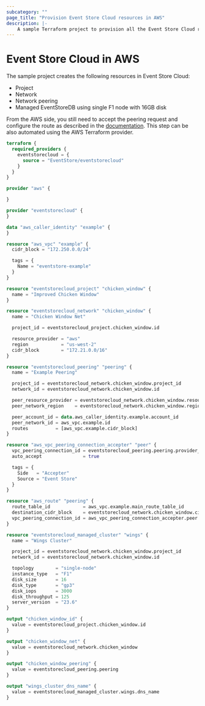 ```yaml
---
subcategory: ""
page_title: "Provision Event Store Cloud resources in AWS"
description: |-
    A sample Terraform project to provision all the Event Store Cloud resources in AWS.
---
```


# Event Store Cloud in AWS

The sample project creates the following resources in Event Store Cloud:
- Project
- Network
- Network peering
- Managed EventStoreDB using single F1 node with 16GB disk

From the AWS side, you still need to accept the peering request and configure the route as described in the [documentation](https://developers.eventstore.com/cloud/provision/aws/#network-peering).
This step can be also automated using the AWS Terraform provider.

```terraform
terraform {
  required_providers {
    eventstorecloud = {
      source = "EventStore/eventstorecloud"
    }
  }
}

provider "aws" {

}

provider "eventstorecloud" {
}

data "aws_caller_identity" "example" {
}

resource "aws_vpc" "example" {
  cidr_block = "172.250.0.0/24"

  tags = {
    Name = "eventstore-example"
  }
}

resource "eventstorecloud_project" "chicken_window" {
  name = "Improved Chicken Window"
}

resource "eventstorecloud_network" "chicken_window" {
  name = "Chicken Window Net"

  project_id = eventstorecloud_project.chicken_window.id

  resource_provider = "aws"
  region            = "us-west-2"
  cidr_block        = "172.21.0.0/16"
}

resource "eventstorecloud_peering" "peering" {
  name = "Example Peering"

  project_id = eventstorecloud_network.chicken_window.project_id
  network_id = eventstorecloud_network.chicken_window.id

  peer_resource_provider = eventstorecloud_network.chicken_window.resource_provider
  peer_network_region    = eventstorecloud_network.chicken_window.region

  peer_account_id = data.aws_caller_identity.example.account_id
  peer_network_id = aws_vpc.example.id
  routes          = [aws_vpc.example.cidr_block]
}

resource "aws_vpc_peering_connection_accepter" "peer" {
  vpc_peering_connection_id = eventstorecloud_peering.peering.provider_metadata.aws_peering_link_id
  auto_accept               = true

  tags = {
    Side   = "Accepter"
    Source = "Event Store"
  }
}

resource "aws_route" "peering" {
  route_table_id            = aws_vpc.example.main_route_table_id
  destination_cidr_block    = eventstorecloud_network.chicken_window.cidr_block
  vpc_peering_connection_id = aws_vpc_peering_connection_accepter.peer.id
}

resource "eventstorecloud_managed_cluster" "wings" {
  name = "Wings Cluster"

  project_id = eventstorecloud_network.chicken_window.project_id
  network_id = eventstorecloud_network.chicken_window.id

  topology        = "single-node"
  instance_type   = "F1"
  disk_size       = 16
  disk_type       = "gp3"
  disk_iops       = 3000
  disk_throughput = 125
  server_version  = "23.6"
}

output "chicken_window_id" {
  value = eventstorecloud_project.chicken_window.id
}

output "chicken_window_net" {
  value = eventstorecloud_network.chicken_window
}

output "chicken_window_peering" {
  value = eventstorecloud_peering.peering
}

output "wings_cluster_dns_name" {
  value = eventstorecloud_managed_cluster.wings.dns_name
}
```
